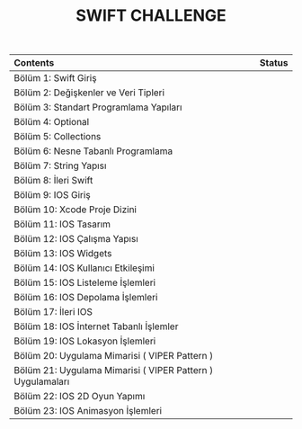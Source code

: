 <h1 align="center">
SWIFT CHALLENGE
</h1>
<br>
 

| Contents | Status |
| :---  | :---:  |
| Bölüm 1: Swift Giriş  |  <img width=13px src="https://icon-library.com/images/completed-icon/completed-icon-6.jpg"> |
| Bölüm 2: Değişkenler ve Veri Tipleri  |  <img width=13px src="https://icon-library.com/images/completed-icon/completed-icon-6.jpg"> |
| Bölüm 3: Standart Programlama Yapıları  | <img width=13px src="https://icon-library.com/images/completed-icon/completed-icon-6.jpg"> |
| Bölüm 4: Optional  | <img width=13px src="https://icon-library.com/images/completed-icon/completed-icon-6.jpg"> |
| Bölüm 5: Collections  | <img width=13px src="https://icon-library.com/images/completed-icon/completed-icon-6.jpg"> |
| Bölüm 6: Nesne Tabanlı Programlama  | <img width=13px src="https://icon-library.com/images/completed-icon/completed-icon-6.jpg"> |
| Bölüm 7: String Yapısı  | <img width=13px src="https://icon-library.com/images/completed-icon/completed-icon-6.jpg"> |
| Bölüm 8: İleri Swift  | <img width=13px src="https://icon-library.com/images/completed-icon/completed-icon-6.jpg"> |
| Bölüm 9: IOS Giriş  | <img width=13px src="https://icon-library.com/images/completed-icon/completed-icon-6.jpg"> |
| Bölüm 10: Xcode Proje Dizini  | <img width=13px src="https://icon-library.com/images/completed-icon/completed-icon-6.jpg"> |
| Bölüm 11: IOS Tasarım  | <img width=13px src="https://icon-library.com/images/completed-icon/completed-icon-6.jpg"> |
| Bölüm 12: IOS Çalışma Yapısı | <img width=13px src="https://icon-library.com/images/completed-icon/completed-icon-6.jpg"> |
| Bölüm 13: IOS Widgets  | <img width=13px src="https://icon-library.com/images/completed-icon/completed-icon-6.jpg"> |
| Bölüm 14: IOS Kullanıcı Etkileşimi  | <img width=13px src="https://icon-library.com/images/completed-icon/completed-icon-6.jpg"> |
| Bölüm 15: IOS Listeleme İşlemleri  | <img width=13px src="https://icon-library.com/images/completed-icon/completed-icon-6.jpg"> |
| Bölüm 16: IOS Depolama İşlemleri  | <img width=13px src="https://icon-library.com/images/completed-icon/completed-icon-6.jpg"> |
| Bölüm 17: İleri IOS  | <img width=13px src="https://icon-library.com/images/completed-icon/completed-icon-6.jpg"> |
| Bölüm 18: IOS İnternet Tabanlı İşlemler  | <img width=13px src="https://icon-library.com/images/completed-icon/completed-icon-6.jpg"> |
| Bölüm 19: IOS Lokasyon İşlemleri  | <img width=13px src="https://icon-library.com/images/completed-icon/completed-icon-6.jpg"> |
| Bölüm 20: Uygulama Mimarisi ( VIPER Pattern )  | <img width=13px src="https://icon-library.com/images/completed-icon/completed-icon-6.jpg"> |
| Bölüm 21: Uygulama Mimarisi ( VIPER Pattern ) Uygulamaları  | <img width=13px src="https://icon-library.com/images/completed-icon/completed-icon-6.jpg"> |
| Bölüm 22: IOS 2D Oyun Yapımı  | <img width=13px src="https://icon-library.com/images/completed-icon/completed-icon-6.jpg"> |
| Bölüm 23: IOS Animasyon İşlemleri  | <img width=13px src="https://icon-library.com/images/completed-icon/completed-icon-6.jpg"> |

